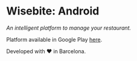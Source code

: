 # Wisebite: Android
*An intelligent platform to manage your restaurant.*

Platform available in Google Play [here](https://play.google.com/store/apps/details?id=dev.wisebite.wisebite).

Developed with ❤ in Barcelona.
